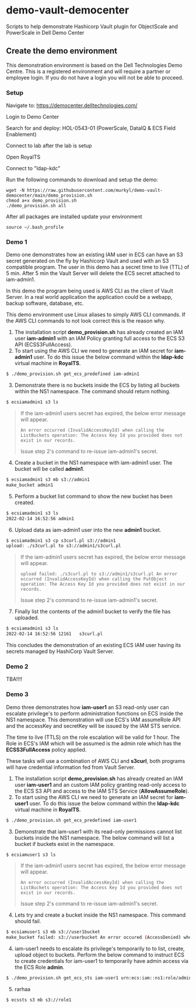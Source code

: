 # demo-vault-democenter
Scripts to help demonstrate Hashicorp Vault plugin for ObjectScale and PowerScale in Dell Demo Center

## Create the demo environment

This demonstration environment is based on the Dell Technologies Demo Centre. This is a registered environment and will require a partner or employee login. If you do not have a login you will not be able to proceed.

### Setup

Navigate to: https://democenter.delltechnologies.com/

Login to Demo Center

Search for and deploy: HOL-0543-01 (PowerScale, DataIQ & ECS Field Enablement)

Connect to lab after the lab is setup

Open RoyalTS

Connect to "ldap-kdc"

Run the following commands to download and setup the demo:

    wget -N https://raw.githubusercontent.com/murkyl/demo-vault-democenter/main/demo_provision.sh
    chmod a+x demo_provision.sh
    ./demo_provision.sh all

After all packages are installed update your environment

    source ~/.bash_profile



### **Demo 1**

Demo one demonstrates how an existing IAM user in ECS can have an S3 secret generated on the fly by Hashicorp Vault and used with an S3 compatible program. The user in this demo has a secret time to live (TTL) of 5 min. After 5 min the Vault Server will delete the ECS secret attached to iam-admin1.

In this demo the program being used is AWS CLI as the client of Vault Server. In a real world application the application could be a webapp, backup software, database, etc.

This demo environment use Linux aliases to simply AWS CLI commands. If the AWS CLI commands to not look correct this is the reason why.

1. The installation script **demo_provision.sh** has already created an IAM user **iam-admin1** with an IAM Policy granting full access to the ECS S3 API (ECSS3FullAccess). 
2. To start using the AWS CLI we need to generate an IAM secret for **iam-admin1** user. To do this issue the below command within the **ldap-kdc** virtual machine in **RoyalTS**.

```bash
$ ./demo_provision.sh get_ecs_predefined iam-admin1
```

<!--Once the above command is issued the secret for iam-admin1 will have a time to live (TTL) of 5 min. If your AWS CLI commands fail your secret may have expired. If so repeat the above command to receive another secret valid for 5 minuets.-->

3. Demonstrate there is no buckets inside the ECS by listing all buckets within the NS1 namespace. The command should return nothing.

```bash
$ ecsiamadmin1 s3 ls
```

> If the iam-admin1 users secret has expired, the below error message will appear.
>
> `An error occurred (InvalidAccessKeyId) when calling the ListBuckets operation: The Access Key Id you provided does not exist in our records.`
>
>  Issue step 2's command to re-issue iam-admin1's secret.

4. Create a bucket in the NS1 namespace with iam-admin1 user. The bucket will be called **admin1**.

```bash
$ ecsiamadmin1 s3 mb s3://admin1
make_bucket admin1
```

5. Perform a bucket list command to show the new bucket has been created.

```bash
$ ecsiamadmin1 s3 ls
2022-02-14 16:52:56 admin1
```

6. Upload data as iam-admin1 user into the new **admin1** bucket.

```bash
$ ecsiamadmin1 s3 cp s3curl.pl s3://admin1
upload: ./s3curl.pl to s3://admin1/s3curl.pl
```

> If the iam-admin1 users secret has expired, the below error message will appear.
>
> `upload failed: ./s3curl.pl to s3://admin1/s3curl.pl An error occurred (InvalidAccessKeyId) when calling the PutObject operation: The Access Key Id you provided does not exist in our records.`
>
>  Issue step 2's command to re-issue iam-admin1's secret.

7. Finally list the contents of the admin1 bucket to verify the file has uploaded.

```bash
$ ecsiamadmin1 s3 ls
2022-02-14 16:52:56	12161	s3curl.pl
```

This concludes the demonstration of an existing ECS IAM user having its secrets managed by HashiCorp Vault Server.

### **Demo 2**

TBA!!!!

### Demo 3

Demo three demonstrates how **iam-user1** an S3 read-only user can escalate privilege's to perform administration functions on ECS inside the NS1 namespace. This demonstration will use ECS's IAM assumeRole API and the accessKey and secretKey will be issued by the IAM STS service.

The time to live (TTLS) on the role escalation will be valid for 1 hour. The Role in ECS's IAM which will be assumed is the admin role which has the **ECSS3FullAccess** policy applied.

These tasks will use a combination of AWS CLI and **s3curl**, both programs will have credential information fed from Vault Server.



1. The installation script **demo_provision.sh** has already created an IAM user **iam-user1** and an custom IAM policy granting read-only access to the ECS S3 API and access to the IAM STS Service (**AllowAssumeRole**). 
2. To start using the AWS CLI we need to generate an IAM secret for **iam-user1** user. To do this issue the below command within the **ldap-kdc** virtual machine in **RoyalTS**.

```bash
$ ./demo_provision.sh get_ecs_predefined iam-user1
```

<!--Once the above command is issued the secret for iam-admin1 will have a time to live (TTL) of 5 min. If your AWS CLI commands fail your secret may have expired. If so repeat the above command to receive another secret valid for 5 minuets.-->

3. Demonstrate that iam-user1 with its read-only permissions cannot list buckets inside the NS1 namespace. The below command will list a bucket if buckets exist in the namespace.

```bash
$ ecsiamuser1 s3 ls
```

> If the iam-admin1 users secret has expired, the below error message will appear.
>
> `An error occurred (InvalidAccessKeyId) when calling the ListBuckets operation: The Access Key Id you provided does not exist in our records.`
>
>  Issue step 2's command to re-issue iam-admin1's secret.

4. Lets try and create a bucket inside the NS1 namespace. This command should fail.

```bash
$ ecsiamuser1 s3 mb s3://user1bucket
make_bucket failed: s3://userbucket An error occured (AccessDenied) when calling the CreateBucket operation: Access Denied
```



4. iam-user1 needs to escalate its privilege's temporarily to to list, create, upload object to buckets. Perform the below command to instruct ECS to create credentials for iam-user1 to temporarily have admin access via the ECS Role **admin**.

```bash
$ ./demo_provision.sh get_ecs_sts iam-user1 urn:ecs:iam::ns1:role/admins
```

5. rarhaa

```bash
$ ecssts s3 mb s3://role1
```





